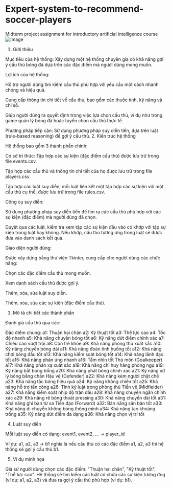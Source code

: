 # Expert-system-to-recommend-soccer-players
Midterm project assignment for introductory artificial intelligence course
![image](https://github.com/user-attachments/assets/723157ac-4d31-4804-ae12-2cd47f6d40c4)

1. Giới thiệu

Mục tiêu của hệ thống: Xây dựng một hệ thống chuyên gia có khả năng gợi ý cầu thủ bóng đá dựa trên các đặc điểm mà người dùng mong muốn.

Lợi ích của hệ thống:

Hỗ trợ người dùng tìm kiếm cầu thủ phù hợp với yêu cầu một cách nhanh chóng và hiệu quả.

Cung cấp thông tin chi tiết về cầu thủ, bao gồm các thuộc tính, kỹ năng và chỉ số.

Giúp người dùng ra quyết định trong việc lựa chọn cầu thủ, ví dụ như trong game quản lý bóng đá hoặc tuyển chọn cầu thủ thực tế.

Phương pháp tiếp cận: Sử dụng phương pháp suy diễn tiến, dựa trên luật (rule-based reasoning) để gợi ý cầu thủ.
2. Kiến trúc hệ thống

Hệ thống bao gồm 3 thành phần chính:

Cơ sở tri thức:
Tập hợp các sự kiện (đặc điểm cầu thủ) được lưu trữ trong file events.csv.

Tập hợp các cầu thủ và thông tin chi tiết của họ được lưu trữ trong file players.csv.

Tập hợp các luật suy diễn, mỗi luật liên kết một tập hợp các sự kiện với một cầu thủ cụ thể, được lưu trữ trong file rules.csv.

Công cụ suy diễn:

Sử dụng phương pháp suy diễn tiến để tìm ra các cầu thủ phù hợp với các sự kiện (đặc điểm) mà người dùng đã chọn.

Duyệt qua các luật, kiểm tra xem tập các sự kiện đầu vào có khớp với tập sự kiện trong luật hay không. Nếu khớp, cầu thủ tương ứng trong luật sẽ được đưa vào danh sách kết quả.

Giao diện người dùng:

Được xây dựng bằng thư viện Tkinter, cung cấp cho người dùng các chức năng:

Chọn các đặc điểm cầu thủ mong muốn.

Xem danh sách cầu thủ được gợi ý.

Thêm, xóa, sửa luật suy diễn.

Thêm, xóa, sửa các sự kiện (đặc điểm cầu thủ).

3. Mô tả chi tiết các thành phần
   
Đánh giá cầu thủ qua các:

Đặc điểm chung:
a1: Thuận hai chân 
a2: Kỹ thuật tốt 
a3: Thể lực cao 
a4: Tốc độ nhanh 
a5: Khả năng chuyền bóng tốt 
a6: Kỹ năng dứt điểm chính xác 
a7: Chiều cao vượt trội 
a8: Còn trẻ khỏe 
a9: Khả năng phòng thủ xuất sắc 
a10: Kỹ năng chuyền bóng dài 
a11: Khả năng đoán tình huống tốt 
a12: Khả năng chơi bóng đầu tốt 
a13: Khả năng kiểm soát bóng tốt 
a14: Khả năng lãnh đạo tốt 
a15: Khả năng phản ứng nhanh 
a16: Tầm nhìn tốt
Thủ môn (Goalkeeper)
a17: Khả năng phản xạ xuất sắc
a18: Khả năng chỉ huy hàng phòng ngự
a19: Kỹ năng bắt bóng bổng
a20: Khả năng phát bóng chính xác
a21: Kỹ năng xử lý bóng bằng chân
Hậu vệ (Defender)
a22: Khả năng kèm người chặt chẽ
a23: Khả năng tắc bóng hiệu quả
a24: Kỹ năng không chiến tốt
a25: Khả năng hỗ trợ tấn công
a26: Tính kỷ luật trong phòng thủ
Tiền vệ (Midfielder)
a27: Khả năng kiểm soát nhịp độ trận đấu
a28: Khả năng chuyền ngắn chính xác
a29: Khả năng rê bóng thoát pressing
a30: Khả năng chuyền dài tốt
a31: Khả năng ghi bàn từ xa
Tiền đạo (Forward)
a32: Bản năng săn bàn tốt
a33: Khả năng di chuyển không bóng thông minh
a34: Khả năng tạo khoảng trống
a35: Kỹ năng dứt điểm đa dạng
a36: Khả năng chọn vị trí tốt


4. Luật suy diễn

Mỗi luật suy diễn có dạng: event1, event2, ... -> player_id

Ví dụ: a1, a2, a3 -> b1 nghĩa là nếu cầu thủ có các đặc điểm a1, a2, a3 thì hệ thống sẽ gợi ý cầu thủ b1.

5. Ví dụ minh họa

Giả sử người dùng chọn các đặc điểm: "Thuận hai chân", "Kỹ thuật tốt", "Thể lực cao". Hệ thống sẽ tìm kiếm các luật có chứa các sự kiện tương ứng (ví dụ: a1, a2, a3) và đưa ra gợi ý cầu thủ phù hợp (ví dụ: b1).
